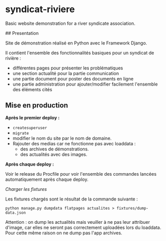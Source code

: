 # syndicat-riviere

Basic website demonstration for a river syndicate association.

## Presentation

Site de démonstration réalisé en Python avec le Framework Django.

Il contient l'ensemble des fonctionnalités basiques pour un syndicat de rivière :

- différentes pages pour présenter les problématiques
- une section actualité pour la partie communication
- une partie document pour poster des documents en ligne
- une partie administration pour ajouter/modifier facilement l'ensemble des éléments cités

## Mise en production

__Après le premier deploy :__

- `createsuperuser`
- `migrate`
- modifier le nom du site par le nom de domaine.
- Rajouter des medias car ne fonctionne pas avec loaddata :
    - des archives de démonstrations.
    - des actualités avec des images.

__Après chaque deploy :__

Voir le release du Procfile pour voir l'ensemble des commandes lancées automatiquement après chaque deploy.

_Charger les fixtures_

Les fixtures chargés sont le résultat de la commande suivante :

`python manage.py dumpdata flatpages actualites > fixtures/dump-data.json`

Attention : on dump les actualités mais veuiller à ne pas leur attribuer d'image, car elles ne seront pas correctement uploadées lors du loaddata. Pour cette même raison on ne dump pas l'app archives.
